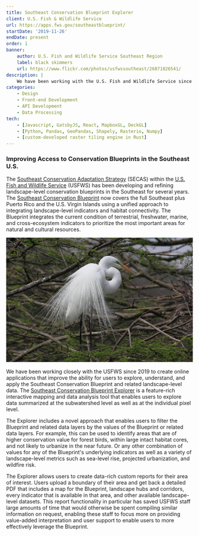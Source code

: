 ```yaml
---
title: Southeast Conservation Blueprint Explorer
client: U.S. Fish & Wildlife Service
url: https://apps.fws.gov/southeastblueprint/
startDate: '2019-11-26'
endDate: present
order: 1
banner:
    author: U.S. Fish and Wildlife Service Southeast Region
    label: black skimmers
    url: https://www.flickr.com/photos/usfwssoutheast/26871026541/
description: |
    We have been working with the U.S. Fish and Wildlife Service since 2019 develop front-end applications that make it easier for users to explore, understand, and leverage the Southeast Conservation Blueprint and related landscape-level data.  The Blueprint integrates the current condition of terrestrial, freshwater, marine, and cross-ecosystem indicators to prioritize the most important areas for natural and cultural resources.  It has been used to help bring in more than $330 million in conservation funding to protect and restore several hundred thousand acres in the Southeast.  The Blueprint Explorer makes it easy for users to explore the Blueprint in their area as well as create data-rich reports that can be used to help inform conservation strategies, conservation grant proposals, and more.
categories:
    - Design
    - Front-end Development
    - API Development
    - Data Processing
tech:
    - [Javascript, GatsbyJS, React, MapboxGL, DeckGL]
    - [Python, Pandas, GeoPandas, Shapely, Rasterio, Numpy]
    - [custom-developed raster tiling engine in Rust]
---
```


<script>
    import {ImageCredit} from '$lib/components/image'
</script>

### Improving Access to Conservation Blueprints in the Southeast U.S.

The [Southeast Conservation Adaptation Strategy](http://secassoutheast.org/)
(SECAS) within the [U.S. Fish and Wildlife Service](https://www.fws.gov/)
(USFWS) has been developing and refining landscape-level conservation blueprints
in the Southeast for several years. The
[Southeast Conservation Blueprint](http://secassoutheast.org/blueprint.html)
now covers the full Southeast plus Puerto Rico and the U.S. Virgin Islands using
a unified approach to integrating landscape-level indicators and habitat
connectivity. The Blueprint integrates the current condition of terrestrial,
freshwater, marine, and cross-ecosystem indicators to prioritize the most
important areas for natural and cultural resources.

<div class="h-10"></div>

![Great egret](7729699178_1b523e4d81_k.jpg)

<ImageCredit author="U.S. Fish and Wildlife Service Southeast Region" url="https://www.flickr.com/photos/usfwssoutheast/7729699178/"
label="Great egret"/>

<div class="h-10"></div>

We have been working closely with the USFWS since 2019 to create online
applications that improve the ability for users to explore, understand, and
apply the Southeast Conservation Blueprint and related landscape-level data.
The [Southeast Conservation Blueprint Explorer](https://apps.fws.gov/southeastblueprint/)
is a feature-rich interactive mapping and data analysis tool that enables users
to explore data summarized at the subwatershed level as well as at the individual
pixel level.

The Explorer includes a novel approach that enables users to filter the
Blueprint and related data layers by the values of the Blueprint or related
data layers. For example, this can be used to identify areas that are of higher
conservation value for forest birds, within large intact habitat cores, and not
likely to urbanize in the near future. Or any other combination of values for
any of the Blueprint's underlying indicators as well as a variety of landscape-level
metrics such as sea-level rise, projected urbanization, and wildfire risk.

The Explorer allows users to create data-rich custom reports for their area of
interest. Users upload a boundary of their area and get back a detailed PDF
that includes a map for the Blueprint, landscape hubs and corridors, every
indicator that is available in that area, and other available landscape-level
datasets. This report functionality in particular has saved USFWS staff large
amounts of time that would otherwise be spent compiling similar information on
request, enabling these staff to focus more on providing value-added interpretation
and user support to enable users to more effectively leverage the Blueprint.
